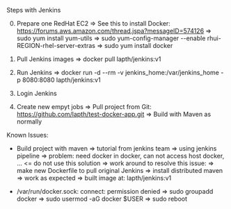 Steps with Jenkins

0. Prepare one RedHat EC2
  => See this to install Docker: https://forums.aws.amazon.com/thread.jspa?messageID=574126
  => sudo yum install yum-utils
  => sudo yum-config-manager --enable rhui-REGION-rhel-server-extras
  => sudo yum install docker
  
1. Pull Jenkins images
  => docker pull lapth/jenkins:v1

2. Run Jenkins
  => docker run -d --rm -v jenkins_home:/var/jenkins_home -p 8080:8080 lapth/jenkins:v1

3. Login Jenkins
4. Create new empyt jobs
  => Pull project from Git: https://github.com/lapth/test-docker-app.git
  => Build with Maven as normally

Known Issues:
- Build project with maven
  => tutorial from jenkins team
    => using jenkins pipeline
      => problem: need docker in docker, can not access host docker, ... <= do not use this solution
  => work around to resolve this issue: 
    => make new Dockerfile to pull original Jenkins
    => install distributed maven
      => work as expected
    => built image at: lapth/jenkins:v1
    
- /var/run/docker.sock: connect: permission denied
  => sudo groupadd docker
  => sudo usermod -aG docker $USER
  => sudo reboot
